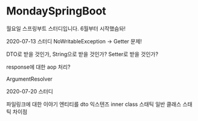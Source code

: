# MondaySpringBoot
월요일 스프링부트 스터디입니다. 6월부터 시작했슴돠!

2020-07-13 스터디
NoWritableException -> Getter 문제!

DTO로 받을 것인가, String으로 받을 것인가? Setter로 받을 것인가?

response에 대한 aop 처리?

ArgumentResolver

2020-07-20 스터디

파일링크에 대한 이야기
엔티티를 dto 익스텐즈
inner class 스태틱 일반 클래스 스태틱 차이점

